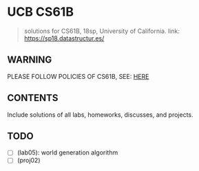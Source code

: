 # UCB CS61B

> solutions for CS61B, 18sp, University of California.
> link: https://sp18.datastructur.es/

## WARNING

PLEASE FOLLOW POLICIES OF CS61B,  SEE: [HERE](https://sp18.datastructur.es/about.html#policy-on-collaboration-and-cheating) 

## CONTENTS

Include solutions of all labs, homeworks, discusses, and projects.

## TODO

- [ ] (lab05): world generation algorithm
- [ ] (proj02)
